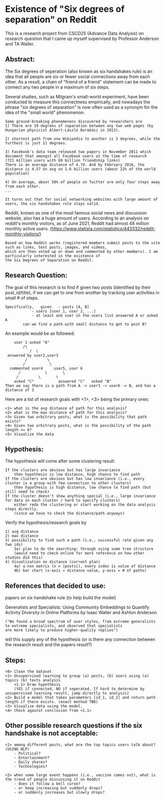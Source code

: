 # Existence of "Six degrees of separation" on Reddit
This is a research project from CSCD25 (Advance Data Analysis) on research question that I came up myself supervised by Professor Anderson and TA Waller.

## Abstract:

The Six degrees of seperation (also known as six handshakes rule) is an idea that all people are six or fewer social connections away from each other. As a result, a chain of "friend of a friend" statement can be made to connect any two people in a maximum of six steps. 

Several studies, such as Milgram's small-world experiment, have been conducted to measure this connectness empirically, and nowadays the phrase "six degrees of separation" is now often used as a synonym for the idea of the "small world" phenomenon.

	Some ground-breaking phenomenons discovered by researchers are 
	1) There are 19 degrees of separation between any two web pages (by Hungarian physicist Albert-László Barabási in 2013). 
	
	2) shortest path from one Wikipedia to another is 3 degrees, while the furthest is just 11 degrees. 
	
	3) Facebook's data team released two papers in November 2011 which document that amongst all Facebook users at the time of research 
	(721 million users with 69 billion friendship links) 
	There is an average distance of 4.74. And by February 2016, the distance is 4.57 on avg on 1.6 billion users (about 22% of the world population)
	
	4) On average, about 50% of people on Twitter are only four steps away from each other.
	...

	It turns out that for social networking websites with large amount of users, the six handshakes rule stays valid. 
	
Reddit, known as one of the most famous social news and discussion website, also has a huge amount of users. According to an analysis on reddit's monthly visitors, as of June 2021, Reddit had almost 48 million monthly active users.	(https://www.statista.com/statistics/443332/reddit-monthly-visitors/) 

	Based on how Reddit works (registered members submit posts to the site such as links, text posts, images, and videos,
	which are then voted up or down and commented by other members). I am particularly interested in the existence of 
	the Six Degrees of Separation on Reddit.

## Research Question:

The goal of this research is to find if given two posts (identified by their post_id/title), if we can get to one from another by tracking user activities in small # of steps.
	
	Specifically,	given 	- posts [A, B]
				- users [user_1, user_2, ...]
				- at least one user in the users list answered A or asked A
			can we find a path with small distance to get to post B?

An example would be as followed:

		user 1 asked "A" 
			/\
		       /  \
	 answered by user2,user3
		     /         \
		    /           \
	  commented user4     user5, user 6
		  /	          \       \
		 /		   \       \
	    asked "C"       	answered "C"   asked "B"
	Then we say there is a path from A -> user3 -> user6 -> B, and has a distance of 3
	
Here are a list of research goals with <1>, <3> being the primary ones:
	
	<1> what is the avg distance of path for this analysis?
	<2> what is the max distance of path for this analysis?
	<3> Given two arbitrary posts, what is the possibility that path exists? 
	<4> Given two arbitrary posts, what is the possibility of the path length <= 6?
	<5> Visualize the data

## Hypothesis:
	
The hypothesis will come after some clustering result.

	If the clusters are obvious but has large invariance 
		then hypothesis is low distance, high chance to find path
	If the clusters are obvious but has low invariance (i.e., every cluster is a group with few connection to other clusters)
		then hypothesis is high distance, low chance to find path (but still need to check)
	If the cluster doesn't show anything special (i.e., large invariance for data in each cluster / hard to specify clusters)
		either redo the clustering or start working on the data analysis steps directly.
		(since we have to check the distance/path anyways)
	
Verify the hypothesis/research goals by
	
	1) avg distance
	2) max distance
	3) possibility to find such a path (i.e., successful rate given any two ids)
		3a) plan to do the searching: through using some tree structure 
		(would need to check online for more reference on how other studies did this)
	4) Visualization on distance (current plan)
		4a) a nxn matrix (n = |posts|), every index is value of distance
		4b) bar chart (x-axis = distance value, y-axis = # of paths)

## References that decided to use:

papers on six handshake rule (to help build the model)

Generalists and Specialists: Using Community Embeddings to Quantify Activity Diversity in Online Platforms by Isaac Waller and Ashton Anderson

	("We found a broad spectrum of user styles, from extreme generalists to extreme specialists, and observed that specialists
	are more likely to produce higher-quality replies")
	
will this supply any of the hypothesis (or is there any connection between the research result and the papers result?)
	

## Steps:
	<0> Clean the dataset
	<1> Unsupervised learning to group (a) posts, (b) users using (a) topics (b) texts analysis
		<1.1> Draw hypothesis 
		(YES if connected, NO if seperated. If hard to determine by unsupervised learning result, jump directly to analysis)
	<2> Build a model that takes parameters [id_1, id_2] and return path length if there exists. (exact method TBD)
	<3> Visualize data using the model.
	<4> Check against conclusion from <1.1>

## Other possible research questions if the six handshake is not acceptable:

	<1> among different posts, what are the top topics users talk about? (USING NLP)
		- Political? 
		- Entertainment? 
		- Daily shares?
		- Technologies? 
	
	<2> when some large event happens (i.e., vaccine comes out), what is the trend of people discussing it on Reddit
		- does it follow a bell curve?
		- or keep increasing but suddenly drops?
		- or suddenly increases but slowly drops?



